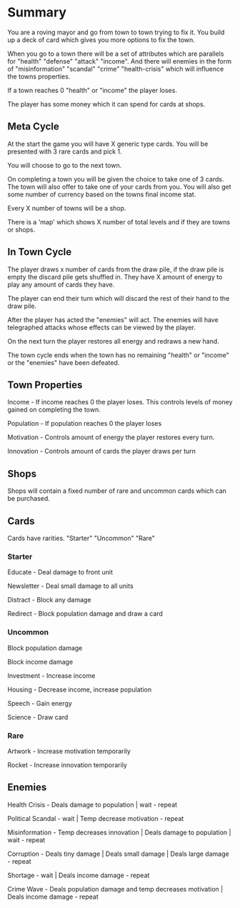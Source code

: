 # Summary

You are a roving mayor and go from town to town trying to fix it. You build up a deck of card which gives you more options to fix the town.

When you go to a town there will be a set of attributes which are parallels for "health" "defense" "attack" "income". And there will enemies in the form of "misinformation" "scandal" "crime" "health-crisis" which will influence the towns properties.

If a town reaches 0 "health" or "income" the player loses.

The player has some money which it can spend for cards at shops.

## Meta Cycle

At the start the game you will have X generic type cards. You will be presented with 3 rare cards and pick 1.

You will choose to go to the next town.

On completing a town you will be given the choice to take one of 3 cards. The town will also offer to take one of your cards from you. You will also get some number of currency based on the towns final income stat.

Every X number of towns will be a shop.

There is a 'map' which shows X number of total levels and if they are towns or shops.

## In Town Cycle

The player draws x number of cards from the draw pile, if the draw pile is empty the discard pile gets shuffled in. They have X amount of energy to play any amount of cards they have.

The player can end their turn which will discard the rest of their hand to the draw pile.

After the player has acted the "enemies" will act. The enemies will have telegraphed attacks whose effects can be viewed by the player.

On the next turn the player restores all energy and redraws a new hand.

The town cycle ends when the town has no remaining "health" or "income" or the "enemies" have been defeated.

## Town Properties

Income - If income reaches 0 the player loses. This controls levels of money gained on completing the town.

Population - If population reaches 0 the player loses

Motivation - Controls amount of energy the player restores every turn.

Innovation - Controls amount of cards the player draws per turn

## Shops

Shops will contain a fixed number of rare and uncommon cards which can be purchased.

## Cards

Cards have rarities. "Starter" "Uncommon" "Rare"

### Starter

Educate - Deal damage to front unit

Newsletter - Deal small damage to all units

Distract - Block any damage

Redirect - Block population damage and draw a card

### Uncommon

Block population damage

Block income damage

Investment - Increase income

Housing - Decrease income, increase population

Speech - Gain energy

Science - Draw card

### Rare

Artwork - Increase motivation temporarily

Rocket - Increase innovation temporarily

## Enemies

Health Crisis - Deals damage to population | wait - repeat

Political Scandal - wait | Temp decrease motivation - repeat

Misinformation - Temp decreases innovation | Deals damage to population | wait - repeat

Corruption - Deals tiny damage | Deals small damage | Deals large damage - repeat

Shortage - wait | Deals income damage - repeat

Crime Wave - Deals population damage and temp decreases motivation | Deals income damage - repeat

